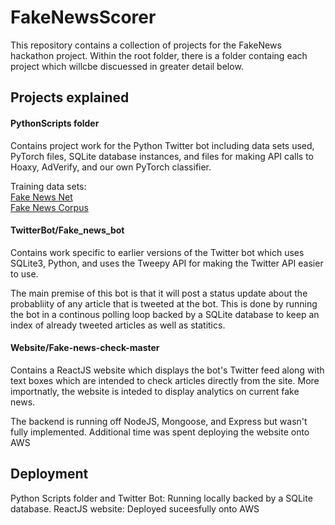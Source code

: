 # FakeNewsScorer

This repository contains a collection of projects for the FakeNews hackathon project. Within the root folder, 
there is a folder containg each project which willcbe discuessed in greater detail below.

## Projects explained


#### PythonScripts folder

Contains project work for the Python Twitter bot including data sets used, PyTorch files, SQLite database instances, and files for 
making API calls to Hoaxy, AdVerify, and our own PyTorch classifier. 

Training data sets: <br/>
[Fake News Net](https://github.com/KaiDMML/FakeNewsNet) <br/>
[Fake News Corpus](https://github.com/several27/FakeNewsCorpus)


#### TwitterBot/Fake_news_bot

Contains work specific to earlier versions of the Twitter bot which uses SQLite3, Python, and uses the Tweepy API for making 
the Twitter API easier to use.

The main premise of this bot is that it will post a status update about the probabliity of any article that is tweeted at the bot. 
This is done by running the bot in a continous polling loop backed by a SQLite database to keep an index of already tweeted articles as
well as statitics.

#### Website/Fake-news-check-master

Contains a ReactJS website which displays the bot's Twitter feed along with text boxes which are intended to check articles directly 
from the site. More importnatly, the website is inteded to display analytics on current fake news. 

The backend is running off NodeJS, Mongoose, and Express but wasn't fully implemented. Additional time was spent deploying the website 
onto AWS 

## Deployment

Python Scripts folder and Twitter Bot: Running locally backed by a SQLite database.
ReactJS website: Deployed suceesfully onto AWS

